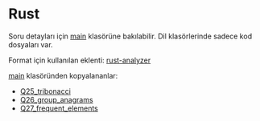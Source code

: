 # Rust

Soru detayları için [main](../main/) klasörüne bakılabilir. Dil klasörlerinde sadece kod dosyaları var.

Format için kullanılan eklenti: [rust-analyzer](https://marketplace.visualstudio.com/items?itemName=rust-lang.rust-analyzer)

[main](../main/) klasöründen kopyalananlar:

- [Q25_tribonacci](../main/Q25_tribonacci/)
- [Q26_group_anagrams](../main/Q26_group_anagrams/)
- [Q27_frequent_elements](../main/Q27_frequent_elements/)

<!-- TODO: Add contribution guide -->
<!-- TODO: List contributors -->
